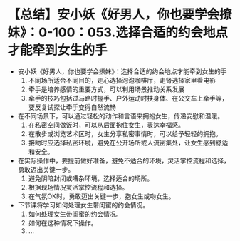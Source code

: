 # 【总结】安小妖《好男人，你也要学会撩妹》：0-100：053.选择合适的约会地点才能牵到女生的手

-   安小妖《好男人，你也要学会撩妹》：选择合适的约会地点才能牵到女生的手
    1.  不同场所适合不同目的，走心选择泡泡咖啡厅，走肾选择家里看电影
    2.  牵手是培养感情的重要方式，可以利用场景推动关系发展
    3.  牵手的技巧包括过马路时握手、户外运动时扶身体、在公交车上牵手等，要反复试探让牵手变得自然流畅
-   在不同场景下，可以通过轻松的动作和言语来拥抱女生，传递安慰和温暖。
    1.  在私密空间做饭时，可以从后面抱住女生，表达幸福感。
    2.  在散步或浏览艺术区时，女生分享私密事情时，可以给予轻轻的拥抱。
    3.  接吻时应选择私密环境，避免在公开场所或人流密集处，让女生感到舒适和安全。
-   在实际操作中，要提前做好准备，避免不适合的环境，灵活掌控流程和选择，勇敢迈出关键一步。
    1.  避免阴暗封闭或嘈杂环境，选择适合的场所。
    2.  根据现场情况灵活掌控流程和选择。
    3.  在气氛OK时，勇敢迈出关键一步，抱女生或吻女生。
-   下节课将学习如何处理女生带闺蜜的约会情况。
    1.  如何处理女生带闺蜜的约会情况。
    2.  如何在这种情况下操作。
    3.  ...